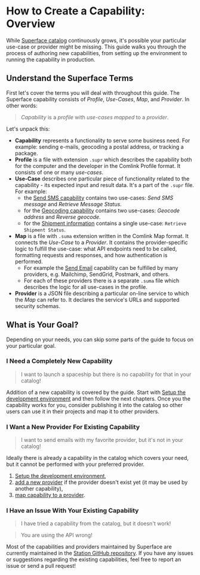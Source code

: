 # How to Create a Capability: Overview

While [Superface catalog](https://superface.ai/catalog) continuously grows, it's possible your particular use-case or provider might be missing. This guide walks you through the process of authoring new capabilities, from setting up the environment to running the capability in production.

## Understand the Superface Terms

First let's cover the terms you will deal with throughout this guide. The Superface capability consists of _Profile_, _Use-Cases_, _Map_, and _Provider_. In other words:

> _Capability_ is a _profile_ with _use-cases_ _mapped_ to a _provider_.

Let's unpack this:

- **Capability** represents a functionality to serve some business need. For example: sending e-mails, geocoding a postal address, or tracking a package.
- **Profile** is a file with extension `.supr` which describes the capability both for the computer and the developer in the Comlink Profile format.
It consists of one or many _use-cases_.
- **Use-Case** describes one particular piece of functionality related to the capability - its expected input and result data. It's a part of the `.supr` file. For example:
  - the [Send SMS capability](https://superface.ai/communication/send-sms@1.0.1) contains two use-cases: _Send SMS message_ and _Retrieve Message Status_.
  - for the [Geocoding capability](https://superface.ai/address/geocoding@3.0.1) contains two use-cases: _Geocode address_ and _Reverse geocode_.
  - for the [Shipment information](https://superface.ai/delivery-tracking/shipment-info@1.0.1) contains a single use-case: `Retrieve Shipment Status`.
- **Map** is a file with `.suma` extension written in the Comlink Map format. It connects the _Use-Case_ to a _Provider_. It contains the provider-specific logic to fulfill the use-case: what API endpoints need to be called, formatting requests and responses, and how authentication is performed.
  - For example the [Send Email](https://superface.ai/communication/send-email) capability can be fulfilled by many providers, e.g. Mailchimp, SendGrid, Postmark, and others.
  - For each of these providers there is a separate `.suma` file which describes the logic for all use-cases in the profile.
- **Provider** is a JSON file describing a particular on-line service to which the _Map_ can refer to. It declares the service's URLs and supported security schemas.

<!-- TODO: Fancy diagram here -->

## What is Your Goal?

Depending on your needs, you can skip some parts of the guide to focus on your particular goal.

### I Need a Completely New Capability

> I want to launch a spaceship but there is no capability for that in your catalog!

Addition of a new capability is covered by the guide. Start with [Setup the development environment](setup-the-environment.md) and then follow the next chapters. Once you the capability works for you, consider publishing it into the catalog so other users can use it in their projects and map it to other providers.

### I Want a New Provider For Existing Capability

> I want to send emails with my favorite provider, but it's not in your catalog!

Ideally there is already a capability in the catalog which covers your need, but it cannot be performed with your preferred provider.

1. [Setup the development environment](setup-the-environment.md),
2. [add a new provider](add-new-provider.md) if the provider doesn't exist yet (it may be used by another capability),
3. [map capability to a provider](map-capability-to-provider.md).

### I Have an Issue With Your Existing Capability

> I have tried a capability from the catalog, but it doesn't work!

> You are using the API wrong!

Most of the capabilities and providers maintained by Superface are currently maintained in the [Station GitHub repository](https://github.com/superfaceai/station). If you have any issues or suggestions regarding the existing capabilities, feel free to report an issue or send a pull request!
